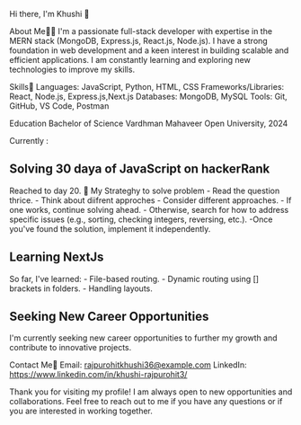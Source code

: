 Hi there, I'm Khushi 👋

About Me👩‍💻
I'm a passionate full-stack developer with expertise in the MERN stack (MongoDB, Express.js, React.js, Node.js). I have a strong foundation in web development and a keen interest in building scalable and efficient applications. I am constantly learning and exploring new technologies to improve my skills.

Skills🦾
Languages: JavaScript, Python, HTML, CSS
Frameworks/Libraries: React, Node.js, Express.js,Next.js
Databases: MongoDB, MySQL
Tools: Git, GitHub, VS Code, Postman


Education
Bachelor of Science 
Vardhman Mahaveer Open University, 2024

Currently : 
## Solving 30 daya of JavaScript on hackerRank
Reached to day 20. 🤩
My Strateghy to solve problem
      - Read the question thrice.
      - Think about diifrent approches
      - Consider different approaches.
      - If one works, continue solving ahead.
      - Otherwise, search for how to address specific issues (e.g., sorting, checking integers, reversing, etc.).
      -Once you've found the solution, implement it independently.
## Learning NextJs
So far, I've learned:
     - File-based routing.
     - Dynamic routing using [] brackets in folders.
     - Handling layouts.
## Seeking New Career Opportunities
I'm currently seeking new career opportunities to further my growth and contribute to innovative projects.


Contact Me📩
Email: rajpurohitkhushi36@example.com
LinkedIn: https://www.linkedin.com/in/khushi-rajpurohit3/

Thank you for visiting my profile! I am always open to new opportunities and collaborations. Feel free to reach out to me if you have any questions or if you are interested in working together.


